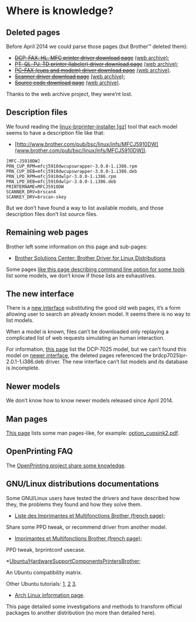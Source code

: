 Where is knowledge?
=====================

Deleted pages
-------------

Before April 2014 we could parse those pages (but Brother™ deleted them):

* ~~[DCP, FAX, HL, MFC printer driver download page](http://welcome.solutions.brother.com/bsc/public_s/id/linux/en/download_prn.html)~~ [(web archive)](http://web.archive.org/web/20140319074031/http://welcome.solutions.brother.com/bsc/public_s/id/linux/en/download_prn.html);
* ~~[PT, QL, PJ, TD printer (labeler) driver download page](http://welcome.solutions.brother.com/bsc/public_s/id/linux/en/download_esp.html)~~ [(web archive)](http://web.archive.org/web/20140319074031/http://welcome.solutions.brother.com/bsc/public_s/id/linux/en/download_esp.html);
* ~~[PC-FAX (cups and modem) driver download page](http://welcome.solutions.brother.com/bsc/public_s/id/linux/en/download_pcf.html)~~ [(web archive)](http://web.archive.org/web/20140319074953/http://welcome.solutions.brother.com/bsc/public_s/id/linux/en/download_pcf.html).
* ~~[Scanner driver download page](http://welcome.solutions.brother.com/bsc/public_s/id/linux/en/download_scn.html)~~ [(web archive)](http://web.archive.org/web/20140319074953/http://welcome.solutions.brother.com/bsc/public_s/id/linux/en/download_scn.html);
* ~~[Source code download page](http://welcome.solutions.brother.com/bsc/public_s/id/linux/en/download_src.html)~~ [(web archive)](http://web.archive.org/web/20140319075144/http://welcome.solutions.brother.com/bsc/public_s/id/linux/en/download_src.html).

Thanks to the web archive project, they were’nt lost.

Description files
-----------------

We found reading the [linux-brprinter-installer [gz]](http://download.brother.com/welcome/dlf006893/linux-brprinter-installer-2.0.0-1.gz) tool that each model seems to have a description file like that:

* [http://www.brother.com/pub/bsc/linux/infs/MFCJ5910DW](www.brother.com/pub/bsc/linux/infs/MFCJ5910DW]).

```
[MFC-J5910DW]
PRN_CUP_RPM=mfcj5910dwcupswrapper-3.0.0-1.i386.rpm
PRN_CUP_DEB=mfcj5910dwcupswrapper-3.0.0-1.i386.deb
PRN_LPD_RPM=mfcj5910dwlpr-3.0.0-1.i386.rpm
PRN_LPD_DEB=mfcj5910dwlpr-3.0.0-1.i386.deb
PRINTERNAME=MFCJ5910DW
SCANNER_DRV=brscan4
SCANKEY_DRV=brscan-skey
```

But we don’t have found a way to list available models, and those description files don’t list source files.

Remaining web pages
-------------------

Brother left some information on this page and sub-pages:

* [Brother Solutions Center: Brother Driver for Linux Distributions](http://support.brother.com/g/s/id/linux/en/index.html)

Some pages [like this page describing command line option for some tools](http://support.brother.com/g/s/id/linux/en/instruction_prn2.html) list some models, we don’t know if those lists are exhaustives.

The new interface
-----------------

There is a [new interface](http://support.brother.com/g/b/index.aspx) substituting the good old web pages, it’s a form allowing user to search an already known model. It seems there is no way to list models.

When a model is known, files can’t be downloaded only replaying a complicated list of web requests simulating an human interaction.

For information, [this page](http://support.brother.com/g/s/id/linux/en/instruction_prn1.html) list the DCP-7025 model, but we can’t found this model on [newer interface](http://support.brother.com/g/b/productlist.aspx?c=us&lang=en&content=dl&q=DCP-7025), the deleted pages referenced the brdcp7025lpr-2.0.1-1.i386.deb driver. The new interface can’t list models and its database is incomplete.

Newer models
------------

We don’t know how to know newer models released since April 2014.

Man pages
---------

[This page](http://support.brother.com/g/s/id/linux/en/instruction_prn2.html) lists some man pages-like, for example: [option_cupsink2.pdf](http://support.brother.com/g/s/id/linux/pdf/option_cupsink2.pdf).

OpenPrinting FAQ
----------------

The [OpenPrinting project share some knowledge](http://www.linuxfoundation.org/collaborate/workgroups/openprinting/databasebrotherfaq).

GNU/Linux distributions documentations
--------------------------------------

Some GNU/Linux users have tested the drivers and have described how they, the problems they found and how they solve them.

* [Liste des Imprimantes et Multifonctions Brother (french page)](http://doc.ubuntu-fr.org/liste_imprimantes_brother);

Share some PPD tweak, or recommend driver from another model.

* [Imprimantes et Multifonctions Brother (french page)](http://doc.ubuntu-fr.org/imprimantes_brother);

PPD tweak, brprintconf usecase.

*[Ubuntu/HardwareSupportComponentsPrintersBrother](https://wiki.ubuntu.com/HardwareSupportComponentsPrintersBrother);

An Ubuntu compatibility matrix.

Other Ubuntu tutorials: [1](http://doc.ubuntu-fr.org/utilisateurs/jaaf64/tutoriel/installer_imprimante_brother), [2](http://doc.ubuntu-fr.org/imprimante_multifonction_brother_dcp330c) [3](http://ubuntuforums.org/showthread.php?t=590793).

* [Arch Linux information page](https://wiki.archlinux.org/index.php/Creating_packages_for_Brother_drivers).

This page detailed some investigations and methods to transform official packages to another distribution (no more than detailed here).

